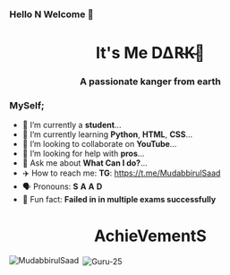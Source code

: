 ### Hello N Welcome 🎉

<h1 align="center">It's Me D∆R̴̴K̴👋</h1>
<h3 align="center">A passionate kanger from earth</h3>

### MySelf;

- 🔭 I’m currently a **student**...
- 🌱 I’m currently learning **Python**, **HTML**, **CSS**...
- 👯 I’m looking to collaborate on **YouTube**...
- 🧐 I’m looking for help with **pros**...
- 💬 Ask me about **What Can I do?**...
- ✈️ How to reach me: 
     **TG**: https://t.me/MudabbirulSaad
- 🗣️ Pronouns: **S** **A** **A** **D**
- 👻 Fun fact: **Failed in in multiple exams successfully**

<h1 align="center">AchieVementS</h1>


<p><img align="left" src="https://github-readme-stats.vercel.app/api/top-langs/?username=MudabbirulSaad&layout=compact&hide=html" alt="MudabbirulSaad" /></p>


<p>&nbsp;<img align="center" src="https://github-readme-stats.vercel.app/api?username=MudabbirulSaad&show_icons=true" alt="Guru-25" /></p>

